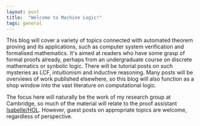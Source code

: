 ```yaml
---
layout: post
title:  "Welcome to Machine Logic!"
tags: general
---
```


This blog will cover a variety of topics connected with automated theorem proving and its applications, such as computer system verification and formalised mathematics. It's aimed at readers who have some grasp of formal proofs already, perhaps from an undergraduate course on discrete mathematics or synbolic logic. There will be tutorial posts on such mysteries as LCF, intuitionism and inductive reasoning. Many posts will be overviews of work published elsewhere, so this blog will also function as a shop window into the vast literature on computational logic.

The focus here will naturally be the work of my research group at Cambridge,
so much of the material will relate to the proof assistant [Isabelle/HOL](https://isabelle.in.tum.de/). 
However, guest posts on appropriate topics are welcome, regardless of perspective.
